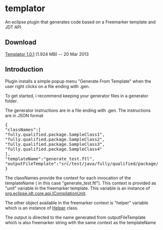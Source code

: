 templator
=========

An eclipse plugin that generates code based on a Freemarker template and JDT API

Download
--------

[Templator 1.0.1][dl] (1.924 MB) -- 20 Mar 2013

[dl]: https://github.com/karajdaar/templator/blob/master/updatesite.archives/templator.zip?raw=true


Introduction
-----------

Plugin installs a simple popup menu "Generate From Template" when the user right clicks on a file ending with .gen. 

To get started, i recommend keeping your generator files in a generator folder. 

The generator instructions are in a file ending with .gen. The instructions are in JSON format

<pre>
{
"classNames":[
"fully.qualified.package.SampleClass1", 
"fully.qualified.package.SampleClass2", 
"fully.qualified.package.SampleClass3", 
"fully.qualified.package.SampleClass4" 
],
"templateName":"generate_test.ftl",
"outputFileTemplate":"src/test/java/fully/qualified/package/${unit.types[0].elementName}Test.java"
}
</pre>

The classNames provide the context for each invocation of the templateName ( in this case "generate_test.ftl"). This context is provided as "unit" variable in the freemarker 
template. This variable is an instance of [org.eclipse.jdt.core.api.ICompilationUnit].

[org.eclipse.jdt.core.api.ICompilationUnit]: http://publib.boulder.ibm.com/infocenter/iadthelp/v6r0/index.jsp?topic=/org.eclipse.jdt.doc.isv/reference/api/org/eclipse/jdt/core/ICompilationUnit.html 

The other object available in the freemarker context is "helper" variable which is an instance of [Helper] class.

[Helper]: https://github.com/karajdaar/templator/blob/master/com.github.templator/src/com/github/templator/popup/actions/Helper.java

The output is directed to the name generated from outputFileTemplate which is also freemarker string with the same context as the templateName



